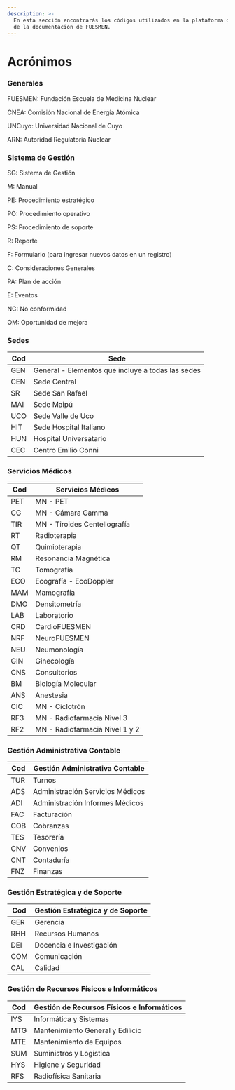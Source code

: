 ```yaml
---
description: >-
  En esta sección encontrarás los códigos utilizados en la plataforma de gestión
  de la documentación de FUESMEN.
---
```


# Acrónimos

### Generales

FUESMEN: Fundación Escuela de Medicina Nuclear

CNEA: Comisión Nacional de Energía Atómica

UNCuyo: Universidad Nacional de Cuyo

ARN: Autoridad Regulatoria Nuclear

### Sistema de Gestión

SG: Sistema de Gestión

M: Manual

PE: Procedimiento estratégico

PO: Procedimiento operativo

PS: Procedimiento de soporte

R: Reporte

F: Formulario (para ingresar nuevos datos en un registro)

C: Consideraciones Generales

PA: Plan de acción

E: Eventos

NC: No conformidad

OM: Oportunidad de mejora

### Sedes

| Cod | Sede                                              |
| --- | ------------------------------------------------- |
| GEN | General - Elementos que incluye a todas las sedes |
| CEN | Sede Central                                      |
| SR  | Sede San Rafael                                   |
| MAI | Sede Maipú                                        |
| UCO | Sede Valle de Uco                                 |
| HIT | Sede Hospital Italiano                            |
| HUN | Hospital Universatario                            |
| CEC | Centro Emilio Conni                               |

### Servicios Médicos

| Cod | Servicios Médicos              |
| --- | ------------------------------ |
| PET | MN - PET                       |
| CG  | MN - Cámara Gamma              |
| TIR | MN - Tiroides Centellografía   |
| RT  | Radioterapia                   |
| QT  | Quimioterapia                  |
| RM  | Resonancia Magnética           |
| TC  | Tomografía                     |
| ECO | Ecografía - EcoDoppler         |
| MAM | Mamografía                     |
| DMO | Densitometría                  |
| LAB | Laboratorio                    |
| CRD | CardioFUESMEN                  |
| NRF | NeuroFUESMEN                   |
| NEU | Neumonología                   |
| GIN | Ginecología                    |
| CNS | Consultorios                   |
| BM  | Biología Molecular             |
| ANS | Anestesia                      |
| CIC | MN - Ciclotrón                 |
| RF3 | MN - Radiofarmacia Nivel 3     |
| RF2 | MN - Radiofarmacia Nivel 1 y 2 |

### Gestión Administrativa Contable

| Cod | Gestión Administrativa Contable  |
| --- | -------------------------------- |
| TUR | Turnos                           |
| ADS | Administración Servicios Médicos |
| ADI | Administración Informes Médicos  |
| FAC | Facturación                      |
| COB | Cobranzas                        |
| TES | Tesorería                        |
| CNV | Convenios                        |
| CNT | Contaduría                       |
| FNZ | Finanzas                         |

### Gestión Estratégica y de Soporte

| Cod | Gestión Estratégica y de Soporte |
| --- | -------------------------------- |
| GER | Gerencia                         |
| RHH | Recursos Humanos                 |
| DEI | Docencia e Investigación         |
| COM | Comunicación                     |
| CAL | Calidad                          |

### Gestión de Recursos Físicos e Informáticos

| Cod | Gestión de Recursos Físicos e Informáticos |
| --- | ------------------------------------------ |
| IYS | Informática y Sistemas                     |
| MTG | Mantenimiento General y Edilicio           |
| MTE | Mantenimiento de Equipos                   |
| SUM | Suministros y Logística                    |
| HYS | Higiene y Seguridad                        |
| RFS | Radiofísica Sanitaria                      |
